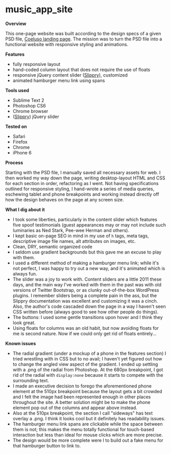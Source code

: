 # music_app_site

**Overview**

This one-page website was built according to the design specs of a given PSD file, [Coeluso landing page](https://www.behance.net/gallery/30778403/Coeluso-Mobile-and-Landing-Page). The mission was to turn the PSD file into a functional website with responsive styling and animations. 

**Features**
- fully responsive layout
- hand-coded column layout that does not require the use of floats
- responsive jQuery content slider ([Slippry](http://slippry.com/)), customized 
- animated hamburger menu link using spans

**Tools used**
- Sublime Text 2
- Photoshop CS6
- Chrome browser
- ([Slippry](http://slippry.com/)) jQuery slider

**Tested on**
- Safari
- Firefox
- Chrome
- iPhone 6

**Process**

Starting with the PSD file, I manually saved all necessary assets for web. I then worked my way down the page, writing desktop-layout HTML and CSS for each section in order, refactoring as I went. Not having specifications outlined for responsive styling, I hand-wrote a series of media queries, eschewing tablet and phone breakpoints and working instead directly off how the design behaves on the page at any screen size. 

**What I dig about it**
- I took some liberties, particularly in the content slider which features five spoof testimonials (guest appearances may or may not include such luminaries as Ned Stark, Pee-wee Herman and others).
- I kept basic on-page SEO in mind in my use of `h` tags, meta tags, descriptive image file names, alt attributes on images, etc.
- Clean, DRY, semantic organized code 
- I seldom use gradient backgrounds but this gave me an excuse to play with them. 
- I used a different method of making a hamburger menu link; while it's not perfect, I was happy to try out a new way, and it's animated which is always fun.
- The slider was a joy to work with. Content sliders are a little 2011 these days, and the main way I've worked with them in the past was with old versions of Twitter Bootstrap, or as clunky out-of-the-box WordPress plugins. I remember sliders being a complete pain in the ass, but the Slippry documentation was excellent and customizing it was a cinch. Also, the author's code cascaded down the page in a way I haven't seen CSS written before (always good to see how other people do things).
- The buttons: I used some gentle transitions upon hover and I think they look great.
- Using floats for columns was an old habit, but now avoiding floats for me is second nature. Now if we could only get rid of floats entirely...

**Known issues**
- The radial gradient (under a mockup of a phone in the features section) I tried wrestling with in CSS but to no avail; I haven't yet figured out how to change the angled view aspect of the gradient. I ended up settling with a .png of the radial from Photoshop. At the 680px breakpoint, I got rid of the radial with `display:none` because it starts to compete with the surrounding text. 
- I made an executive decision to forego the aforementioned phone element at the 510px breakpoint because the layout gets a bit crowded and I felt the image had been represented enough in other places throughout the site. A better solution might be to make the phone element pop out of the columns and appear above instead. 
- Also at the 510px breakpoint, the section I call "sideways" has text overlay a .png. I think it looks cool but it definitely has readability issues.
- The hamburger menu link spans are clickable while the space between them is not; this makes the menu totally functional for touch-based interaction but less than ideal for mouse clicks which are more precise.
- The design would be more complete were I to build out a fake menu for that hamburger button to link to. 
